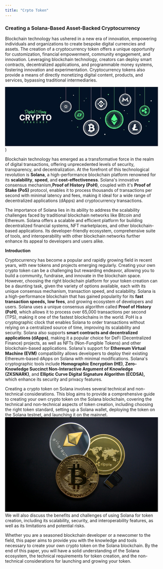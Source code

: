 ```yaml
---
title: "Crpto Token"
---
```


### Creating a Solana-Based Asset-Backed Cryptocurrency

Blockchain technology has ushered in a new era of innovation, empowering individuals and organizations to create bespoke digital currencies and assets. The creation of a cryptocurrency token offers a unique opportunity for customization, financial empowerment, community engagement, and innovation. Leveraging blockchain technology, creators can deploy smart contracts, decentralized applications, and programmable money systems, fostering innovation and experimentation. Cryptocurrency tokens also provide a means of directly monetizing digital content, products, and services, bypassing traditional intermediaries.

![](https://github.com/V0ldii/annu/blob/main/static/images/crypto1.jpg?raw=true))

Blockchain technology has emerged as a transformative force in the realm of digital transactions, offering unprecedented levels of security, transparency, and decentralization. At the forefront of this technological revolution is **Solana**, a high-performance blockchain platform renowned for its **scalability**, **speed**, and **cost-effectiveness**. Solana's innovative consensus mechanism,**Proof of History (PoH)**, coupled with it's **Proof of Stake (PoS)** protocol, enables it to process thousands of transactions per second with minimal latency and fees, making it ideal for a wide range of decentralized applications (dApps) and cryptocurrency transactions.

The importance of Solana lies in its ability to address the scalability challenges faced by traditional blockchain networks like Bitcoin and Ethereum. Solana offers a scalable and efficient platform for building decentralized financial systems, NFT marketplaces, and other blockchain-based applications. Its developer-friendly ecosystem, comprehensive suite of tools, and interoperability with other blockchain networks further enhance its appeal to developers and users alike.

**Introduction**

Cryptocurrency has become a popular and rapidly growing field in recent years, with new tokens and projects emerging regularly. Creating your own crypto token can be a challenging but rewarding endeavor, allowing you to build a community, fundraise, and innovate in the blockchain space. However, choosing the right blockchain platform for your token creation can be a daunting task, given the variety of options available, each with its unique consensus mechanism, transaction speed, and scalability.
Solana is a high-performance blockchain that has gained popularity for its **fast transaction speeds,** **low fees**, and growing ecosystem of developers and users. Solana uses a unique consensus algorithm called **Proof of History (PoH)**, which allows it to process over 65,000 transactions per second (TPS), making it one of the fastest blockchains in the world. PoH is a cryptographic clock that enables Solana to order transactions without relying on a centralized source of time, improving its scalability and security.
Solana also supports **smart contracts and decentralized applications (dApps)**, making it a popular choice for DeFi (Decentralized Finance) projects, as well as NFTs (Non-Fungible Tokens) and other blockchain-based applications. 
Solana's support for **Ethereum Virtual Machine (EVM)** compatibility allows developers to deploy their existing Ethereum-based dApps on Solana with minimal modifications.
Solana's cryptographic tools include **Homographic Encryption (HE)**, **Zero-Knowledge Succinct Non-Interactive Argument of Knowledge (ZKSNARK)**, and **Elliptic Curve Digital Signature Algorithm (ECDSA),** which enhance its security and privacy features.

Creating a crypto token on Solana involves several technical and non-technical considerations. 
This blog aims to provide a comprehensive guide to creating your own crypto token on the Solana blockchain, covering the technical and non-technical aspects of token creation, including choosing the right token standard, setting up a Solana wallet, deploying the token on the Solana testnet, and launching it on the mainnet.
![](https://raw.githubusercontent.com/V0ldii/annu/d626a3644464d6efed119353d2c4cf65b2182806/static/images/crypto2.jpg)
We will also discuss the benefits and challenges of using Solana for token creation, including its scalability, security, and interoperability features, as well as its limitations and potential risks.

Whether you are a seasoned blockchain developer or a newcomer to the field, this paper aims to provide you with the knowledge and tools necessary to create your own crypto token on the Solana blockchain. By the end of this paper, you will have a solid understanding of the Solana ecosystem, the technical requirements for token creation, and the non-technical considerations for launching and growing your token.
